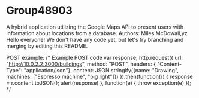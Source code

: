 # Group48903
A hybrid application utilizing the Google Maps API to present users with information about locations from a database. 
Authors: Miles McDowall,yz
Hello everyone! We don't have any code yet, but let's try branching and merging by editing this README.


POST example:
/*	Example POST code
	var response;
	http.request({
		url: "http://10.0.2.2:3000/buildings",
		method: "POST",
		headers: { "Content-Type": "application/json"},
	content: JSON.stringify({name: "Drawing", machines: ["Espresso machine", "big light"]})
		}).then(function(r) { 
		response = r.content.toJSON();
		alert(response)
		}, function(e) {
			throw exception(e)
		});
	*/

